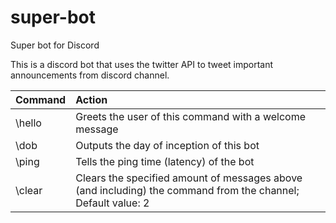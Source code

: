 # super-bot
Super bot for Discord

This is a discord bot that uses the twitter API to tweet important announcements from discord channel.


|Command | Action |
|:--- | :--- |
|\hello | Greets the user of this command with a welcome message|
|\dob | Outputs the day of inception of this bot |
|\ping | Tells the ping time (latency) of the bot |
|\clear <amount> | Clears the specified amount of messages above (and including) the command from the channel; Default value: 2 |
  
